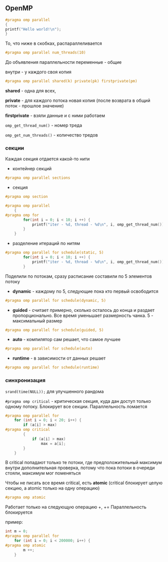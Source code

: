 ## OpenMP
```c++
#pragma omp parallel
{
printf("Hello world!\n");
}
```

То, что ниже в скобках, распараллеливается

```c++
#pragma omp parallel num_threads(10)
```

До объявления параллельности переменные - общие

внутри - у каждого своя копия

```c++
#pragma omp parallel shared(k) private(pk) firstprivate(pm)
```
**shared** - одна для всех, 

**private** - для каждого потока новая копия (после возврата в общий поток - прошлое значение)

**firstprivate** - взяли данные и с ними работаем

``omp_get_thread_num()`` - номер треда

``omp_get_num_threads()`` - количество тредов


### секции

Каждая секция отдается какой-то нити

- контейнер секций
```c++
#pragma omp parallel sections
```
- секция
```c++
#pragma omp section
``` 

```c++
#pragma omp parallel
    {
#pragma omp for
        for(int i = 0; i < 10; i ++) {
            printf("iter - %d, thread - %d\n", i, omp_get_thread_num());
        }
    }
```

- разделение итераций по нитям

```c++
#pragma omp parallel for schedule(static, 5)
        for(int i = 0; i < 10; i ++) {
            printf("iter - %d, thread - %d\n", i, omp_get_thread_num());
        }
```

Поделили по потокам, сразу расписание составили по 5 элементов потоку

- **dynamic** - каждому по 5, следующие пока кто первый освободится

```c++
#pragma omp parallel for schedule(dynamic, 5)
```
- **guided** - считает примерно, сколько осталось до конца и раздает пропорционально. Все время уменьшает размерность чанка. 5 - максимальный размер

```c++
#pragma omp parallel for schedule(guided, 5)
```

- **auto** - компилятор сам решает, что самое лучшее

```c++
#pragma omp parallel for schedule(auto)
```

- **runtime** - в зависимости от данных решает

```c++
#pragma omp parallel for schedule(runtime)
```


### синхронизация

``srand(time(NULL));`` для улучшенного рандома

``#pragma omp critical`` - критическая секция, куда дан доступ только одному потоку. Блокирует все секции. Параллельность ломается

```c++
#pragma omp parallel for
    for (int i = 0; i < 20; i++) {
        if (a[i] > max)
#pragma omp critical
        {
            if (a[i] > max)
                max = a[i];
        }
    }
```

В critical попадают только те потоки, где предположительный максимум
внутри дополнительная проверка, потому что пока потоки в очереди стояли, максимум мог поменяться

Чтобы не писать все время critical, есть **atomic** (critical блокирует целую секцию, а atomic только на одну операцию)
```c++
#pragma omp atomic
```
Работает только на следующую операцию +, +=
Параллельность блокируется

пример:
```c++
int m = 0;
#pragma omp parallel for
    for (int i = 0; i < 200000; i++) {
#pragma omp atomic
        m ++;
    }
```
